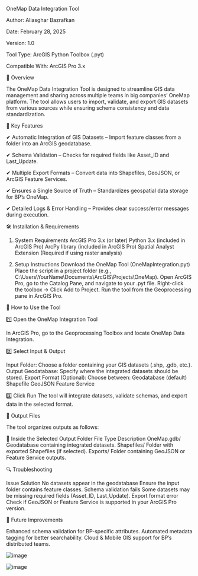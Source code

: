 OneMap Data Integration Tool

Author: Aliasghar Bazrafkan

Date: February 28, 2025

Version: 1.0

Tool Type: ArcGIS Python Toolbox (.pyt)

Compatible With: ArcGIS Pro 3.x

📌 Overview

The OneMap Data Integration Tool is designed to streamline GIS data management and sharing across multiple teams in big companies’ OneMap platform. The tool allows users to import, validate, and export GIS datasets from various sources while ensuring schema consistency and data standardization.

🎯 Key Features

✔ Automatic Integration of GIS Datasets – Import feature classes from a folder into an ArcGIS geodatabase.

✔ Schema Validation – Checks for required fields like Asset_ID and Last_Update.

✔ Multiple Export Formats – Convert data into Shapefiles, GeoJSON, or ArcGIS Feature Services.

✔ Ensures a Single Source of Truth – Standardizes geospatial data storage for BP’s OneMap.

✔ Detailed Logs & Error Handling – Provides clear success/error messages during execution.


🛠️ Installation & Requirements

1. System Requirements
ArcGIS Pro 3.x (or later)
Python 3.x (included in ArcGIS Pro)
ArcPy library (included in ArcGIS Pro)
Spatial Analyst Extension (Required if using raster analysis)

3. Setup Instructions
Download the OneMap Tool (OneMapIntegration.pyt)
Place the script in a project folder (e.g., C:\Users\YourName\Documents\ArcGIS\Projects\OneMap\).
Open ArcGIS Pro, go to the Catalog Pane, and navigate to your .pyt file.
Right-click the toolbox → Click Add to Project.
Run the tool from the Geoprocessing pane in ArcGIS Pro.


🚀 How to Use the Tool

1️⃣ Open the OneMap Integration Tool

In ArcGIS Pro, go to the Geoprocessing Toolbox and locate OneMap Data Integration.

2️⃣ Select Input & Output

Input Folder: Choose a folder containing your GIS datasets (.shp, .gdb, etc.).
Output Geodatabase: Specify where the integrated datasets should be stored.
Export Format (Optional): Choose between:
Geodatabase (default)
Shapefile
GeoJSON
Feature Service

3️⃣ Click Run
The tool will integrate datasets, validate schemas, and export data in the selected format.

📂 Output Files

The tool organizes outputs as follows:

📁 Inside the Selected Output Folder
File Type	Description
OneMap.gdb/	Geodatabase containing integrated datasets.
Shapefiles/	Folder with exported Shapefiles (if selected).
Exports/	Folder containing GeoJSON or Feature Service outputs.

🔍 Troubleshooting

Issue	Solution
No datasets appear in the geodatabase	Ensure the input folder contains feature classes.
Schema validation fails	Some datasets may be missing required fields (Asset_ID, Last_Update).
Export format error	Check if GeoJSON or Feature Service is supported in your ArcGIS Pro version.

📌 Future Improvements

Enhanced schema validation for BP-specific attributes.
Automated metadata tagging for better searchability.
Cloud & Mobile GIS support for BP’s distributed teams.









![image](https://github.com/user-attachments/assets/2640db9c-6323-4718-8af9-37b9a304ba91)






![image](https://github.com/user-attachments/assets/7b545fca-7c14-4c90-87b2-e8f7564e2bf3)
